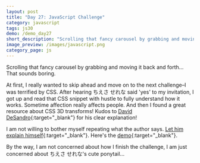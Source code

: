 ```yaml
---
layout: post
title: "Day 27: JavaScript Challenge"
category: javascript
tags: js30
demo: /demo_day27
short_description: "Scrolling that fancy carousel by grabbing and moving it back and forth... That sounds boring."
image_preview: /images/javascript.png
category_page: js
---
```


Scrolling that fancy carousel by grabbing and moving it back and forth... That sounds boring.

At first, I really wanted to skip ahead and move on to the next challenge–I was terrified by CSS.
After hearing ちえさ せれな said 'yes' to my invitation, I got up and read that CSS snippet with hustle to
fully understand how it works. Sometime affection really affects people. And then I found a great resource about
CSS 3D transforms! Kudos to [David DeSandro](https://desandro.com/){:target="_blank"} for his clear explanation!

I am not willing to bother myself repeating what the author says. [Let him explain himself](https://desandro.github.io/3dtransforms/){:target="_blank"}.
Here's the [demo](/demo_day27){:target="_blank"}.

By the way, I am not concerned about how I finish the challenge,
I am just concerned about ちえさ せれな's cute ponytail...
